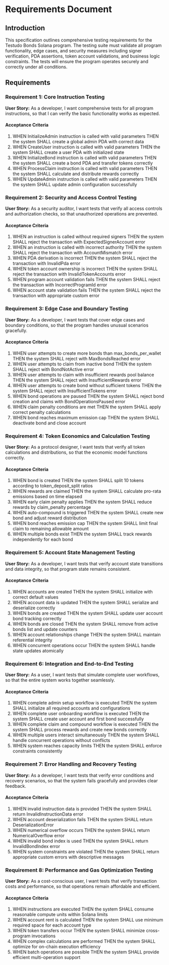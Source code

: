 # Requirements Document

## Introduction

This specification outlines comprehensive testing requirements for the Testudo Bonds Solana program. The testing suite must validate all program functionality, edge cases, and security measures including signer verification, PDA assertions, token account validations, and business logic constraints. The tests will ensure the program operates securely and correctly under all conditions.

## Requirements

### Requirement 1: Core Instruction Testing

**User Story:** As a developer, I want comprehensive tests for all program instructions, so that I can verify the basic functionality works as expected.

#### Acceptance Criteria

1. WHEN InitializeAdmin instruction is called with valid parameters THEN the system SHALL create a global admin PDA with correct data
2. WHEN CreateUser instruction is called with valid parameters THEN the system SHALL create a user PDA with initialized state
3. WHEN InitializeBond instruction is called with valid parameters THEN the system SHALL create a bond PDA and transfer tokens correctly
4. WHEN ProcessClaim instruction is called with valid parameters THEN the system SHALL calculate and distribute rewards correctly
5. WHEN UpdateAdmin instruction is called with valid parameters THEN the system SHALL update admin configuration successfully

### Requirement 2: Security and Access Control Testing

**User Story:** As a security auditor, I want tests that verify all access controls and authorization checks, so that unauthorized operations are prevented.

#### Acceptance Criteria

1. WHEN an instruction is called without required signers THEN the system SHALL reject the transaction with ExpectedSignerAccount error
2. WHEN an instruction is called with incorrect authority THEN the system SHALL reject the transaction with AccountMismatch error
3. WHEN PDA derivation is incorrect THEN the system SHALL reject the transaction with InvalidPda error
4. WHEN token account ownership is incorrect THEN the system SHALL reject the transaction with InvalidTokenAccounts error
5. WHEN program account validation fails THEN the system SHALL reject the transaction with IncorrectProgramId error
6. WHEN account state validation fails THEN the system SHALL reject the transaction with appropriate custom error

### Requirement 3: Edge Case and Boundary Testing

**User Story:** As a developer, I want tests that cover edge cases and boundary conditions, so that the program handles unusual scenarios gracefully.

#### Acceptance Criteria

1. WHEN user attempts to create more bonds than max_bonds_per_wallet THEN the system SHALL reject with MaxBondsReached error
2. WHEN user attempts to claim from inactive bond THEN the system SHALL reject with BondNotActive error
3. WHEN user attempts to claim with insufficient rewards pool balance THEN the system SHALL reject with InsufficientRewards error
4. WHEN user attempts to create bond without sufficient tokens THEN the system SHALL reject with InsufficientTokens error
5. WHEN bond operations are paused THEN the system SHALL reject bond creation and claims with BondOperationsPaused error
6. WHEN claim penalty conditions are met THEN the system SHALL apply correct penalty calculations
7. WHEN bond reaches maximum emission cap THEN the system SHALL deactivate bond and close account

### Requirement 4: Token Economics and Calculation Testing

**User Story:** As a protocol designer, I want tests that verify all token calculations and distributions, so that the economic model functions correctly.

#### Acceptance Criteria

1. WHEN bond is created THEN the system SHALL split 10 tokens according to token_deposit_split ratios
2. WHEN rewards are claimed THEN the system SHALL calculate pro-rata emissions based on time elapsed
3. WHEN early claim penalty applies THEN the system SHALL reduce rewards by claim_penalty percentage
4. WHEN auto-compound is triggered THEN the system SHALL create new bond and adjust reward distribution
5. WHEN bond reaches emission cap THEN the system SHALL limit final claim to remaining allowable amount
6. WHEN multiple bonds exist THEN the system SHALL track rewards independently for each bond

### Requirement 5: Account State Management Testing

**User Story:** As a developer, I want tests that verify account state transitions and data integrity, so that program state remains consistent.

#### Acceptance Criteria

1. WHEN accounts are created THEN the system SHALL initialize with correct default values
2. WHEN account data is updated THEN the system SHALL serialize and deserialize correctly
3. WHEN bonds are created THEN the system SHALL update user account bond tracking correctly
4. WHEN bonds are closed THEN the system SHALL remove from active bonds list and update counters
5. WHEN account relationships change THEN the system SHALL maintain referential integrity
6. WHEN concurrent operations occur THEN the system SHALL handle state updates atomically

### Requirement 6: Integration and End-to-End Testing

**User Story:** As a user, I want tests that simulate complete user workflows, so that the entire system works together seamlessly.

#### Acceptance Criteria

1. WHEN complete admin setup workflow is executed THEN the system SHALL initialize all required accounts and configurations
2. WHEN complete user onboarding workflow is executed THEN the system SHALL create user account and first bond successfully
3. WHEN complete claim and compound workflow is executed THEN the system SHALL process rewards and create new bonds correctly
4. WHEN multiple users interact simultaneously THEN the system SHALL handle concurrent operations without conflicts
5. WHEN system reaches capacity limits THEN the system SHALL enforce constraints consistently

### Requirement 7: Error Handling and Recovery Testing

**User Story:** As a developer, I want tests that verify error conditions and recovery scenarios, so that the system fails gracefully and provides clear feedback.

#### Acceptance Criteria

1. WHEN invalid instruction data is provided THEN the system SHALL return InvalidInstructionData error
2. WHEN account deserialization fails THEN the system SHALL return DeserializationError
3. WHEN numerical overflow occurs THEN the system SHALL return NumericalOverflow error
4. WHEN invalid bond index is used THEN the system SHALL return InvalidBondIndex error
5. WHEN system constraints are violated THEN the system SHALL return appropriate custom errors with descriptive messages

### Requirement 8: Performance and Gas Optimization Testing

**User Story:** As a cost-conscious user, I want tests that verify transaction costs and performance, so that operations remain affordable and efficient.

#### Acceptance Criteria

1. WHEN instructions are executed THEN the system SHALL consume reasonable compute units within Solana limits
2. WHEN account rent is calculated THEN the system SHALL use minimum required space for each account type
3. WHEN token transfers occur THEN the system SHALL minimize cross-program invocations
4. WHEN complex calculations are performed THEN the system SHALL optimize for on-chain execution efficiency
5. WHEN batch operations are possible THEN the system SHALL provide efficient multi-operation support